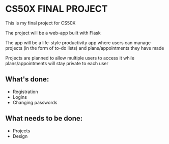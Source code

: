 # CS50X FINAL PROJECT
This is my final project for CS50X

The project will be a web-app built with Flask

The app will be a life-style productivity app where users can manage
projects (in the form of to-do lists) and plans/appointments they have made

Projects are planned to allow multiple users to access it while plans/appointments will stay private to each user

## What's done:
- Registration
- Logins
- Changing passwords

## What needs to be done:
- Projects
- Design
